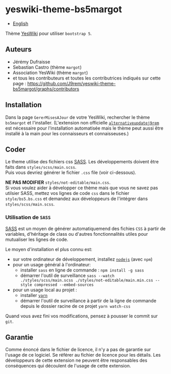 # yeswiki-theme-bs5margot

 - [English](README.md)

Thème [YesWiki](https://yeswiki.net/) pour utiliser `bootstrap 5`.

## Auteurs

 - Jérémy Dufraisse
 - Sebastian Castro (thème `margot`)
 - Association YesWiki (thème `margot`)
 - et tous les contributeurs et toutes les contributrices indiqués sur cette page : <https://github.com/J9rem/yeswiki-theme-bs5margot/graphs/contributors>

## Installation

Dans la page `GererMisesAJour` de votre YesWiki, rechercher le thème  `bs5margot` et l'installer. (L'extension non officielle [`alternativeupdatej9rem`](https://github.com/J9rem/yeswiki-extension-alternativeupdatej9rem) est nécessaire pour l'installation automatisée mais le thème peut aussi être installé à la main pour les connaisseurs et connaisseuses.)

## Coder

Le theme utilise des fichiers css [SASS](https://sass-lang.com/). Les développements doivent être faits dans `styles/scss/main.scss`.  
Puis vous devriez générer le fichier `.css` file (voir ci-dessous).

**NE PAS MODIFIER** `styles/not-editable/main.css`.  
Si vous voulez aider à développer ce thème mais que vous ne savez pas utilsier SASS, mettez vos lignes de code `css` dans le fichier `style/bs5.bs.css` et demandez aux développeurs de l'intégrer dans `styles/scss/main.scss`.

### Utilisation de `SASS`

[SASS](https://sass-lang.com/) est un moyen de générer automatiquemend des fichies `CSS` à partir de variables, d'héritage de class ou d'autres fonctionnalités utiles pour mutualiser les lignes de code.

Le moyen d'installation el plus connu est:
 - sur votre ordinateur de développement, installez [`nodejs`](https://nodejs.org/en/download) (avec `npm`)
 - pour un usage général à l'ordinateur:
   - installer `sass` en ligne de commande : `npm install -g sass`
   - démarrer l'outil de surveillance `sass --watch ./styles/scss/main.scss ./styles/not-editable/main.min.css --style compressed --embed-sources`
 - pour un usage local au projet :
   - installer [`yarn`](https://yarnpkg.com/)
   - démarrer l'outil de surveillance à partir de la ligne de commande depuis le dossier racine de ce projet `yarn watch-css`

Quand vous avez fini vos modifications, pensez à pousser le commit sur `git`.

## Garantie

Comme énoncé dans le fichier de licence, il n'y a pas de garantie sur l'usage de ce logiciel. Se référer au fichier de licence pour les détails.
Les développeurs de cette extension ne peuvent être responsables des conséquences qui découlent de l'usage de cette extension.